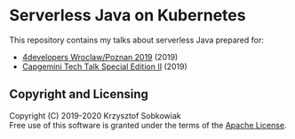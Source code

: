 # Serverless Java on Kubernetes

This repository contains my talks about serverless Java prepared for:

* [4developers Wroclaw/Poznan 2019](https://github.com/sobkowiak/serverless-java-on-k8s/tree/4devs19) (2019)
* [Capgemini Tech Talk Special Edition II](https://github.com/sobkowiak/serverless-java-on-k8s/tree/cttse2019) (2019)

## Copyright and Licensing

Copyright (C) 2019-2020 Krzysztof Sobkowiak  
Free use of this software is granted under the terms of the [Apache License](LICENSE).
